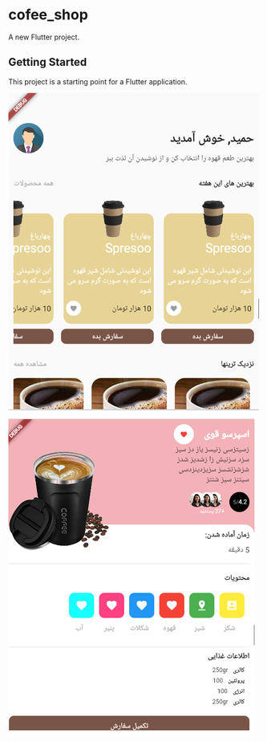 # cofee_shop

A new Flutter project.

## Getting Started

This project is a starting point for a Flutter application.

![Alt text](1.png?raw=true "Home page")

![Alt text](2.png?raw=true "Details and Order page")